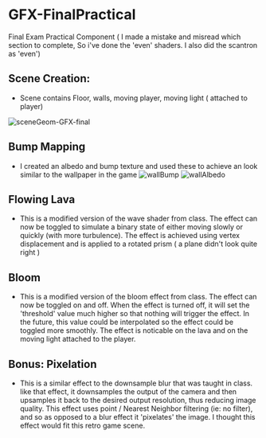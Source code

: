 # GFX-FinalPractical
 Final Exam Practical Component
( I made a mistake and misread which section to complete, So i've done the 'even' shaders. I also did the scantron as 'even') 
 
## Scene Creation:
 - Scene contains Floor, walls, moving player, moving light ( attached to player)
 
 ![sceneGeom-GFX-final](https://user-images.githubusercontent.com/64446905/233706794-37fb0f65-6ebb-42bb-b218-bb0a0a96b634.png)

## Bump Mapping
 - I created an albedo and bump texture and used these to achieve an look similar to the wallpaper in the game
![wallBump](https://user-images.githubusercontent.com/64446905/233706952-df037aaa-461c-4b2a-a854-b74f6682ba75.png)
![wallAlbedo](https://user-images.githubusercontent.com/64446905/233706990-4b1ff5bb-b51c-4a4f-8792-418d3f2e173d.png)


## Flowing Lava
 - This is a modified version of the wave shader from class. The effect can now be toggled to simulate a binary state of either moving slowly or quickly (with more turbulence). The effect is achieved using vertex displacement and is applied to a rotated prism ( a plane didn't look quite right ) 

## Bloom
 - This is a modified version of the bloom effect from class. The effect can now be toggled on and off. When the effect is turned off, it will set the 'threshold' value much higher so that nothing will trigger the effect. In the future, this value could be interpolated so the effect could be toggled more smoothly. The effect is noticable on the lava and on the moving light attached to the player.

## Bonus: Pixelation
- This is a similar effect to the downsample blur that was taught in class. like that effect, it downsamples the output of the camera and then upsamples it back to the desired output resolution, thus reducing image quality. This effect uses point / Nearest Neighbor filtering (ie: no filter), and so as opposed to a blur effect it 'pixelates' the image. I thought this effect would fit this retro game scene. 
